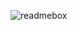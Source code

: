 ![readmebox](https://github.com/Yuukinaesa95/yuukinaesa95/assets/136809670/0bcf4b19-fac1-4d9c-a3b9-cb776cddd6f4)
